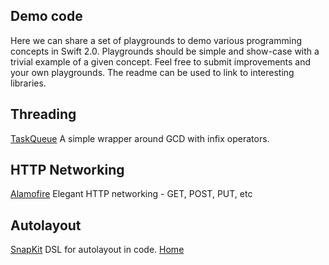 ## Demo code 
Here we can share a set of playgrounds to demo various programming concepts in Swift 2.0. Playgrounds should be simple and show-case with a trivial example of a given concept. Feel free to submit improvements and your own playgrounds. The readme can be used to link to interesting libraries.

## Threading
[TaskQueue](https://github.com/icanzilb/TaskQueue) A simple wrapper around GCD with infix operators.

## HTTP Networking
[Alamofire](https://github.com/Alamofire/Alamofire) Elegant HTTP networking - GET, POST, PUT, etc

## Autolayout
[SnapKit](https://github.com/SnapKit/SnapKit) DSL for autolayout in code. [Home](http://snapkit.io/)